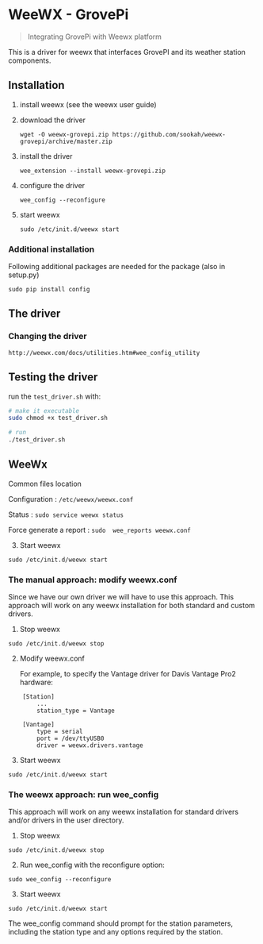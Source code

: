 # WeeWX - GrovePi

> Integrating GrovePi with Weewx platform

This is a driver for weewx that interfaces GrovePI and its weather station components.

## Installation

1. install weewx (see the weewx user guide)

2. download the driver

    `wget -O weewx-grovepi.zip https://github.com/sookah/weewx-grovepi/archive/master.zip`
3. install the driver
    
    `wee_extension --install weewx-grovepi.zip`

4. configure the driver

    `wee_config --reconfigure`

5. start weewx

    `sudo /etc/init.d/weewx start`

### Additional installation

Following additional packages are needed for the package (also in setup.py)

`sudo pip install config`


## The driver

### Changing the driver

`http://weewx.com/docs/utilities.htm#wee_config_utility`


## Testing the driver

run the `test_driver.sh` with:

```bash
# make it executable
sudo chmod +x test_driver.sh

# run
./test_driver.sh
```

## WeeWx

Common files location

Configuration : `/etc/weewx/weewx.conf`

Status : `sudo service weewx status`

Force generate a report : `sudo  wee_reports weewx.conf`


3.  Start weewx

```
sudo /etc/init.d/weewx start
```


### The manual approach: modify weewx.conf

Since we have our own driver we will have to use this approach. This approach will work on any weewx installation for both standard and custom drivers.

1. Stop weewx

```
sudo /etc/init.d/weewx stop
```

2.  Modify weewx.conf

    For example, to specify the Vantage driver for Davis Vantage Pro2 hardware:

```
    [Station]
        ...
        station_type = Vantage

    [Vantage]
        type = serial
        port = /dev/ttyUSB0
        driver = weewx.drivers.vantage
```

3.  Start weewx

```
sudo /etc/init.d/weewx start
```



### The weewx approach: run wee_config

This approach will work on any weewx installation for standard drivers and/or drivers in the user directory.

1.  Stop weewx

```
sudo /etc/init.d/weewx stop
```

2.  Run wee_config with the reconfigure option:

```
sudo wee_config --reconfigure
```

3.  Start weewx

```
sudo /etc/init.d/weewx start
```

The wee_config command should prompt for the station parameters, including the station type and any options required by the station.

